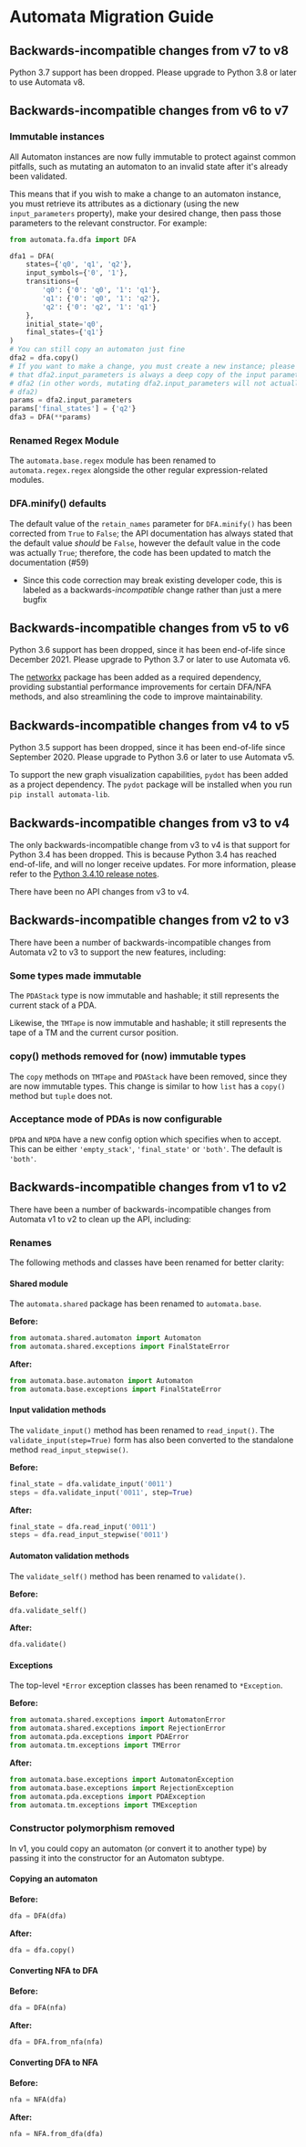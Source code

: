 # Automata Migration Guide

## Backwards-incompatible changes from v7 to v8

Python 3.7 support has been dropped. Please upgrade to Python 3.8 or later to
use Automata v8.

## Backwards-incompatible changes from v6 to v7

### Immutable instances

All Automaton instances are now fully immutable to protect against common
pitfalls, such as mutating an automaton to an invalid state after it's already
been validated.

This means that if you wish to make a change to an automaton instance, you must
retrieve its attributes as a dictionary (using the new `input_parameters`
property), make your desired change, then pass those parameters to the relevant
constructor. For example:

```python
from automata.fa.dfa import DFA

dfa1 = DFA(
    states={'q0', 'q1', 'q2'},
    input_symbols={'0', '1'},
    transitions={
        'q0': {'0': 'q0', '1': 'q1'},
        'q1': {'0': 'q0', '1': 'q2'},
        'q2': {'0': 'q2', '1': 'q1'}
    },
    initial_state='q0',
    final_states={'q1'}
)
# You can still copy an automaton just fine
dfa2 = dfa.copy()
# If you want to make a change, you must create a new instance; please note
# that dfa2.input_parameters is always a deep copy of the input parameters for
# dfa2 (in other words, mutating dfa2.input_parameters will not actually mutate
# dfa2)
params = dfa2.input_parameters
params['final_states'] = {'q2'}
dfa3 = DFA(**params)
```

### Renamed Regex Module

The `automata.base.regex` module has been renamed to `automata.regex.regex`
alongside the other regular expression-related modules.

### DFA.minify() defaults

The default value of the `retain_names` parameter for `DFA.minify()` has been
corrected from `True` to `False`; the API documentation has always stated that
the default value _should_ be `False`, however the default value in the code was
actually `True`; therefore, the code has been updated to match the documentation
(#59)
 - Since this code correction may break existing developer code, this is labeled
   as a backwards-_incompatible_ change rather than just a mere bugfix

## Backwards-incompatible changes from v5 to v6

Python 3.6 support has been dropped, since it has been end-of-life since
December 2021. Please upgrade to Python 3.7 or later to use Automata v6.

The [networkx][networkx] package has been added as a required dependency, providing
substantial performance improvements for certain DFA/NFA methods, and also
streamlining the code to improve maintainability.

[networkx]: https://pypi.org/project/networkx/

## Backwards-incompatible changes from v4 to v5

Python 3.5 support has been dropped, since it has been end-of-life since
September 2020. Please upgrade to Python 3.6 or later to use Automata v5.

To support the new graph visualization capabilities, `pydot` has been added as a
project dependency. The `pydot` package will be installed when you run `pip install automata-lib`.

## Backwards-incompatible changes from v3 to v4

The only backwards-incompatible change from v3 to v4 is that support for Python
3.4 has been dropped. This is because Python 3.4 has reached end-of-life, and
will no longer receive updates. For more information, please refer to the
[Python 3.4.10 release notes][release-notes].

There have been no API changes from v3 to v4.

[release-notes]: https://www.python.org/downloads/release/python-3410/

## Backwards-incompatible changes from v2 to v3

There have been a number of backwards-incompatible changes from Automata v2 to
v3 to support the new features, including:

### Some types made immutable

The `PDAStack` type is now immutable and hashable; it still represents the
current stack of a PDA.

Likewise, the `TMTape` is now immutable and hashable; it still represents the
tape of a TM and the current cursor position.

### copy() methods removed for (now) immutable types

The `copy` methods on `TMTape` and `PDAStack` have been removed, since they are
now immutable types. This change is similar to how `list` has a `copy()` method
but `tuple` does not.

### Acceptance mode of PDAs is now configurable

`DPDA` and `NPDA` have a new config option which specifies when to accept. This
can be either `'empty_stack'`, `'final_state'` or `'both'`. The default is
`'both'`.

## Backwards-incompatible changes from v1 to v2

There have been a number of backwards-incompatible changes from Automata v1 to
v2 to clean up the API, including:

### Renames

The following methods and classes have been renamed for better clarity:

#### Shared module

The `automata.shared` package has been renamed to `automata.base`.

**Before:**  
```python
from automata.shared.automaton import Automaton
from automata.shared.exceptions import FinalStateError
```

**After:**  
```python
from automata.base.automaton import Automaton
from automata.base.exceptions import FinalStateError
```

#### Input validation methods

The `validate_input()` method has been renamed to `read_input()`. The
`validate_input(step=True)` form has also been converted to the standalone
method `read_input_stepwise()`.

**Before:**  
```python
final_state = dfa.validate_input('0011')
steps = dfa.validate_input('0011', step=True)
```

**After:**  
```python
final_state = dfa.read_input('0011')
steps = dfa.read_input_stepwise('0011')
```

#### Automaton validation methods

The `validate_self()` method has been renamed to `validate()`.

**Before:**  
```python
dfa.validate_self()
```

**After:**  
```python
dfa.validate()
```

#### Exceptions

The top-level `*Error` exception classes has been renamed to `*Exception`.

**Before:**  
```python
from automata.shared.exceptions import AutomatonError
from automata.shared.exceptions import RejectionError
from automata.pda.exceptions import PDAError
from automata.tm.exceptions import TMError
```

**After:**  
```python
from automata.base.exceptions import AutomatonException
from automata.base.exceptions import RejectionException
from automata.pda.exceptions import PDAException
from automata.tm.exceptions import TMException
```

### Constructor polymorphism removed

In v1, you could copy an automaton (or convert it to another type) by passing it
into the constructor for an Automaton subtype.

#### Copying an automaton

**Before:**  
```python
dfa = DFA(dfa)
```

**After:**  
```python
dfa = dfa.copy()
```

#### Converting NFA to DFA

**Before:**  
```python
dfa = DFA(nfa)
```

**After:**  
```python
dfa = DFA.from_nfa(nfa)
```

#### Converting DFA to NFA

**Before:**  
```python
nfa = NFA(dfa)
```

**After:**  
```python
nfa = NFA.from_dfa(dfa)
```
